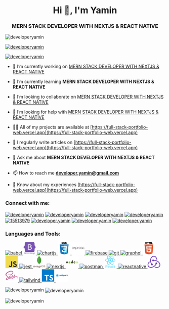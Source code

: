 <h1 align="center">Hi 👋, I'm Yamin</h1>
<h3 align="center">MERN STACK DEVELOPER WITH NEXTJS & REACT NATIVE</h3>

<p align="left"> <img src="https://komarev.com/ghpvc/?username=developeryamin&label=Profile%20views&color=0e75b6&style=flat" alt="developeryamin" /> </p>

<p align="left"> <a href="https://github.com/ryo-ma/github-profile-trophy"><img src="https://github-profile-trophy.vercel.app/?username=developeryamin" alt="developeryamin" /></a> </p>

<p align="left"> <a href="https://twitter.com/developeryamin" target="blank"><img src="https://img.shields.io/twitter/follow/developeryamin?logo=twitter&style=for-the-badge" alt="developeryamin" /></a> </p>

- 🔭 I’m currently working on [MERN STACK DEVELOPER WITH NEXTJS & REACT NATIVE](https://github.com/DeveloperYamin?tab=repositories)

- 🌱 I’m currently learning **MERN STACK DEVELOPER WITH NEXTJS & REACT NATIVE**

- 👯 I’m looking to collaborate on [MERN STACK DEVELOPER WITH NEXTJS & REACT NATIVE](https://github.com/DeveloperYamin?tab=repositories)

- 🤝 I’m looking for help with [MERN STACK DEVELOPER WITH NEXTJS & REACT NATIVE](https://github.com/DeveloperYamin)

- 👨‍💻 All of my projects are available at [https://full-stack-portfolio-web.vercel.app](https://full-stack-portfolio-web.vercel.app)

- 📝 I regularly write articles on [https://full-stack-portfolio-web.vercel.app](https://full-stack-portfolio-web.vercel.app)

- 💬 Ask me about **MERN STACK DEVELOPER WITH NEXTJS & REACT NATIVE**

- 📫 How to reach me **developer.yamin@gmail.com**

- 📄 Know about my experiences [https://full-stack-portfolio-web.vercel.app](https://full-stack-portfolio-web.vercel.app)

<h3 align="left">Connect with me:</h3>
<p align="left">
<a href="https://codepen.io/developeryamin" target="blank"><img align="center" src="https://raw.githubusercontent.com/rahuldkjain/github-profile-readme-generator/master/src/images/icons/Social/codepen.svg" alt="developeryamin" height="30" width="40" /></a>
<a href="https://dev.to/developeryamin" target="blank"><img align="center" src="https://raw.githubusercontent.com/rahuldkjain/github-profile-readme-generator/master/src/images/icons/Social/devto.svg" alt="developeryamin" height="30" width="40" /></a>
<a href="https://twitter.com/developeryamin" target="blank"><img align="center" src="https://raw.githubusercontent.com/rahuldkjain/github-profile-readme-generator/master/src/images/icons/Social/twitter.svg" alt="developeryamin" height="30" width="40" /></a>
<a href="https://linkedin.com/in/developeryamin" target="blank"><img align="center" src="https://raw.githubusercontent.com/rahuldkjain/github-profile-readme-generator/master/src/images/icons/Social/linked-in-alt.svg" alt="developeryamin" height="30" width="40" /></a>
<a href="https://stackoverflow.com/users/15513979" target="blank"><img align="center" src="https://raw.githubusercontent.com/rahuldkjain/github-profile-readme-generator/master/src/images/icons/Social/stack-overflow.svg" alt="15513979" height="30" width="40" /></a>
<a href="https://codesandbox.com/developer.yamin" target="blank"><img align="center" src="https://raw.githubusercontent.com/rahuldkjain/github-profile-readme-generator/master/src/images/icons/Social/codesandbox.svg" alt="developer.yamin" height="30" width="40" /></a>
<a href="https://fb.com/developer.yamin" target="blank"><img align="center" src="https://raw.githubusercontent.com/rahuldkjain/github-profile-readme-generator/master/src/images/icons/Social/facebook.svg" alt="developer.yamin" height="30" width="40" /></a>
<a href="https://instagram.com/developer.yamin" target="blank"><img align="center" src="https://raw.githubusercontent.com/rahuldkjain/github-profile-readme-generator/master/src/images/icons/Social/instagram.svg" alt="developer.yamin" height="30" width="40" /></a>
</p>

<h3 align="left">Languages and Tools:</h3>
<p align="left"> <a href="https://babeljs.io/" target="_blank" rel="noreferrer"> <img src="https://www.vectorlogo.zone/logos/babeljs/babeljs-icon.svg" alt="babel" width="40" height="40"/> </a> <a href="https://getbootstrap.com" target="_blank" rel="noreferrer"> <img src="https://raw.githubusercontent.com/devicons/devicon/master/icons/bootstrap/bootstrap-plain-wordmark.svg" alt="bootstrap" width="40" height="40"/> </a> <a href="https://www.chartjs.org" target="_blank" rel="noreferrer"> <img src="https://www.chartjs.org/media/logo-title.svg" alt="chartjs" width="40" height="40"/> </a> <a href="https://www.w3schools.com/css/" target="_blank" rel="noreferrer"> <img src="https://raw.githubusercontent.com/devicons/devicon/master/icons/css3/css3-original-wordmark.svg" alt="css3" width="40" height="40"/> </a> <a href="https://expressjs.com" target="_blank" rel="noreferrer"> <img src="https://raw.githubusercontent.com/devicons/devicon/master/icons/express/express-original-wordmark.svg" alt="express" width="40" height="40"/> </a> <a href="https://firebase.google.com/" target="_blank" rel="noreferrer"> <img src="https://www.vectorlogo.zone/logos/firebase/firebase-icon.svg" alt="firebase" width="40" height="40"/> </a> <a href="https://git-scm.com/" target="_blank" rel="noreferrer"> <img src="https://www.vectorlogo.zone/logos/git-scm/git-scm-icon.svg" alt="git" width="40" height="40"/> </a> <a href="https://graphql.org" target="_blank" rel="noreferrer"> <img src="https://www.vectorlogo.zone/logos/graphql/graphql-icon.svg" alt="graphql" width="40" height="40"/> </a> <a href="https://www.w3.org/html/" target="_blank" rel="noreferrer"> <img src="https://raw.githubusercontent.com/devicons/devicon/master/icons/html5/html5-original-wordmark.svg" alt="html5" width="40" height="40"/> </a> <a href="https://developer.mozilla.org/en-US/docs/Web/JavaScript" target="_blank" rel="noreferrer"> <img src="https://raw.githubusercontent.com/devicons/devicon/master/icons/javascript/javascript-original.svg" alt="javascript" width="40" height="40"/> </a> <a href="https://jestjs.io" target="_blank" rel="noreferrer"> <img src="https://www.vectorlogo.zone/logos/jestjsio/jestjsio-icon.svg" alt="jest" width="40" height="40"/> </a> <a href="https://www.mongodb.com/" target="_blank" rel="noreferrer"> <img src="https://raw.githubusercontent.com/devicons/devicon/master/icons/mongodb/mongodb-original-wordmark.svg" alt="mongodb" width="40" height="40"/> </a> <a href="https://nextjs.org/" target="_blank" rel="noreferrer"> <img src="https://cdn.worldvectorlogo.com/logos/nextjs-2.svg" alt="nextjs" width="40" height="40"/> </a> <a href="https://nodejs.org" target="_blank" rel="noreferrer"> <img src="https://raw.githubusercontent.com/devicons/devicon/master/icons/nodejs/nodejs-original-wordmark.svg" alt="nodejs" width="40" height="40"/> </a> <a href="https://postman.com" target="_blank" rel="noreferrer"> <img src="https://www.vectorlogo.zone/logos/getpostman/getpostman-icon.svg" alt="postman" width="40" height="40"/> </a> <a href="https://reactjs.org/" target="_blank" rel="noreferrer"> <img src="https://raw.githubusercontent.com/devicons/devicon/master/icons/react/react-original-wordmark.svg" alt="react" width="40" height="40"/> </a> <a href="https://reactnative.dev/" target="_blank" rel="noreferrer"> <img src="https://reactnative.dev/img/header_logo.svg" alt="reactnative" width="40" height="40"/> </a> <a href="https://redux.js.org" target="_blank" rel="noreferrer"> <img src="https://raw.githubusercontent.com/devicons/devicon/master/icons/redux/redux-original.svg" alt="redux" width="40" height="40"/> </a> <a href="https://sass-lang.com" target="_blank" rel="noreferrer"> <img src="https://raw.githubusercontent.com/devicons/devicon/master/icons/sass/sass-original.svg" alt="sass" width="40" height="40"/> </a> <a href="https://tailwindcss.com/" target="_blank" rel="noreferrer"> <img src="https://www.vectorlogo.zone/logos/tailwindcss/tailwindcss-icon.svg" alt="tailwind" width="40" height="40"/> </a> <a href="https://www.typescriptlang.org/" target="_blank" rel="noreferrer"> <img src="https://raw.githubusercontent.com/devicons/devicon/master/icons/typescript/typescript-original.svg" alt="typescript" width="40" height="40"/> </a> <a href="https://webpack.js.org" target="_blank" rel="noreferrer"> <img src="https://raw.githubusercontent.com/devicons/devicon/d00d0969292a6569d45b06d3f350f463a0107b0d/icons/webpack/webpack-original-wordmark.svg" alt="webpack" width="40" height="40"/> </a> </p>

<p><img align="left" src="https://github-readme-stats.vercel.app/api/top-langs?username=developeryamin&show_icons=true&locale=en&layout=compact" alt="developeryamin" /></p>

<p>&nbsp;<img align="center" src="https://github-readme-stats.vercel.app/api?username=developeryamin&show_icons=true&locale=en" alt="developeryamin" /></p>

<p><img align="center" src="https://github-readme-streak-stats.herokuapp.com/?user=developeryamin&" alt="developeryamin" /></p>

